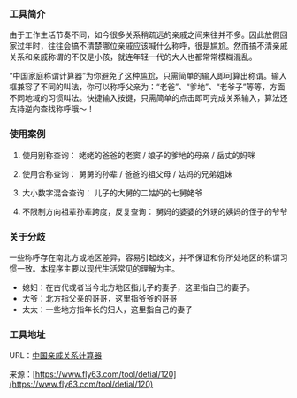 ### 工具简介
由于工作生活节奏不同，如今很多关系稍疏远的亲戚之间来往并不多。因此放假回家过年时，往往会搞不清楚哪位亲戚应该喊什么称呼，很是尴尬。然而搞不清亲戚关系和亲戚称谓的不仅是小孩，就连年轻一代的大人也都常常模糊混乱。

“中国家庭称谓计算器”为你避免了这种尴尬，只需简单的输入即可算出称谓。输入框兼容了不同的叫法，你可以称呼父亲为：“老爸”、“爹地”、“老爷子”等等，方面不同地域的习惯叫法。快捷输入按键，只需简单的点击即可完成关系输入，算法还支持逆向查找称呼哦～！

### 使用案例
1. 使用别称查询：
姥姥的爸爸的老窦 / 娘子的爹地的母亲 / 岳丈的妈咪

2. 使用合称查询：
舅舅的孙辈 / 爸爸的祖父母 / 姑妈的兄弟姐妹

3. 大小数字混合查询：
儿子的大舅的二姑妈的七舅姥爷

4. 不限制方向祖辈孙辈跨度，反复查询：
舅妈的婆婆的外甥的姨妈的侄子的爷爷

### 关于分歧
一些称呼存在南北方或地区差异，容易引起歧义，并不保证和你所处地区的称谓习惯一致。本程序主要以现代生活常见的理解为主。
- 媳妇：在古代或者当今北方地区指儿子的妻子，这里指自己的妻子。
- 大爷：北方指父亲的哥哥，这里指爷爷的哥哥
- 太太：一些地方指年长的妇人，这里指自己的妻子

### 工具地址
URL：[中国亲戚关系计算器](https://www.fly63.com/tool/relationship/)

来源：[https://www.fly63.com/tool/detial/120](https://www.fly63.com/tool/detial/120)
